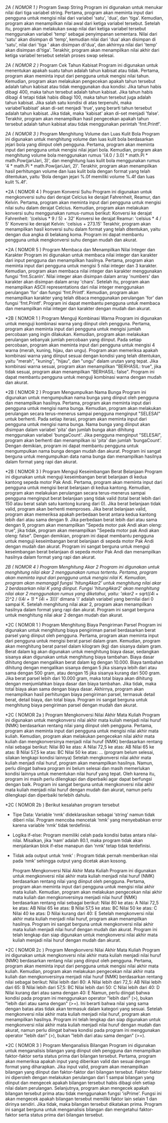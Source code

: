 *2A ( NOMOR 1 )*
Program Swap String
Program ini digunakan untuk menukar nilai dari tiga variabel string. Pertama, program akan meminta input dari pengguna untuk mengisi nilai dari variabel 'satu', 'dua', dan 'tiga'. Kemudian, program akan menampilkan nilai awal dari ketiga variabel tersebut.
Setelah itu, program akan melakukan swap nilai dari ketiga variabel tersebut menggunakan variabel 'temp' sebagai penyimpanan sementara. Nilai dari 'satu' akan disimpan di 'temp', kemudian nilai dari 'dua' akan disimpan di 'satu', nilai dari 'tiga ' akan disimpan di'dua', dan akhirnya nilai dari 'temp' akan disimpan di'tiga'.
Terakhir, program akan menampilkan nilai akhir dari ketiga variabel tersebut setelah proses swap selesai.

*2A ( NOMOR 2 )*
Program Cek Tahun Kabisat
Program ini digunakan untuk menentukan apakah suatu tahun adalah tahun kabisat atau tidak. Pertama, program akan meminta input dari pengguna untuk mengisi nilai tahun.
Kemudian, program akan melakukan pengecekan apakah tahun tersebut adalah tahun kabisat atau tidak menggunakan dua kondisi:
Jika tahun habis dibagi 400, maka tahun tersebut adalah tahun kabisat.
Jika tahun habis dibagi 4 tetapi tidak habis dibagi 100, maka tahun tersebut juga adalah tahun kabisat.
Jika salah satu kondisi di atas terpenuhi, maka variabel'kabisat' akan di-set menjadi 'true', yang berarti tahun tersebut adalah tahun kabisat. Jika tidak, maka 'kabisat' akan di-set menjadi 'false'.
Terakhir, program akan menampilkan hasil pengecekan apakah tahun tersebut adalah tahun kabisat atau tidak menggunakan perintah 'fmt.Printf'.

*2A ( NOMOR 3 )*
Program Menghitung Volume dan Luas Kulit Bola
Program ini digunakan untuk menghitung volume dan luas kulit bola berdasarkan jejari bola yang diinput oleh pengguna. Pertama, program akan meminta input dari pengguna untuk mengisi nilai jejari bola.
Kemudian, program akan menghitung volume bola menggunakan rumus '(4.0 / 3.0) * math.Pi * math.Pow(jariJari, 3)', dan menghitung luas kulit bola menggunakan rumus '4 * math.Pi * math.Pow(jariJari, 2)'.
Terakhir, program akan menampilkan hasil perhitungan volume dan luas kulit bola dengan format yang telah ditentukan, yaitu 'Bola dengan jejari %.0f memiliki volume %.4f dan luas kulit %.4f'.

*2A ( NOMOR 4 )
Program Konversi Suhu
Program ini digunakan untuk mengkonversi suhu dari derajat Celcius ke derajat Fahrenheit, Reamur, dan Kelvin. Pertama, program akan meminta input dari pengguna untuk mengisi nilai suhu dalam derajat Celcius.
Kemudian, program akan melakukan konversi suhu menggunakan rumus-rumus berikut:
Konversi ke derajat Fahrenheit: '(celsius * 9 / 5) + 32'
Konversi ke derajat Reamur: 'celsius * 4 / 5'
Konversi ke derajat Kelvin: 'celsius + 273.15'
Terakhir, program akan menampilkan hasil konversi suhu dalam format yang telah ditentukan, yaitu dengan dua angka di belakang koma.
Program ini dapat membantu pengguna untuk mengkonversi suhu dengan mudah dan akurat.

*2A ( NOMOR 5 )
Program Membaca dan Menampilkan Nilai Integer dan Karakter
Program ini digunakan untuk membaca nilai integer dan karakter dari input pengguna dan menampilkan hasilnya. Pertama, program akan meminta input dari pengguna untuk mengisi 5 nilai integer dan 3 karakter.
Kemudian, program akan membaca nilai integer dan karakter menggunakan fungsi 'fmt.Scanln'. Nilai integer akan disimpan dalam array 'numbers' dan karakter akan disimpan dalam array 'chars'.
Setelah itu, program akan menampilkan ASCII representations dari nilai integer menggunakan perulangan 'for' dan fungsi 'fmt.Printf'. Kemudian, program akan menampilkan karakter yang telah dibaca menggunakan perulangan 'for' dan fungsi 'fmt.Printf'.
Program ini dapat membantu pengguna untuk membaca dan menampilkan nilai integer dan karakter dengan mudah dan akurat.


*2B ( NOMOR 1 )
Program Menguji Kombinasi Warna
Program ini digunakan untuk menguji kombinasi warna yang diinput oleh pengguna. Pertama, program akan meminta input dari pengguna untuk mengisi jumlah percobaan yang ingin dilakukan.
Kemudian, program akan melakukan perulangan sebanyak jumlah percobaan yang diinput. Pada setiap percobaan, program akan meminta input dari pengguna untuk mengisi 4 warna (merah, kuning, hijau, dan ungu).
Program akan memeriksa apakah kombinasi warna yang diinput sesuai dengan kondisi yang telah ditentukan, yaitu "merah", "kuning", "hijau", dan "ungu" dalam urutan yang tepat. Jika kombinasi warna sesuai, program akan menampilkan "BERHASIL: true", jika tidak sesuai, program akan menampilkan "BERHASIL: false".
Program ini dapat membantu pengguna untuk menguji kombinasi warna dengan mudah dan akurat.

*2B ( NOMOR 2 )
Program Mengumpulkan Nama Bunga
Program ini digunakan untuk mengumpulkan nama bunga yang diinput oleh pengguna dan menampilkan hasilnya. Pertama, program akan meminta input dari pengguna untuk mengisi nama bunga.
Kemudian, program akan melakukan perulangan secara terus-menerus sampai pengguna menginput "SELESAI" untuk berhenti. Pada setiap iterasi, program akan meminta input dari pengguna untuk mengisi nama bunga.
Nama bunga yang diinput akan disimpan dalam variabel 'pita' dan jumlah bunga akan dihitung menggunakan variabel 'bungaCount'. Jika pengguna menginput "SELESAI", program akan berhenti dan menampilkan isi 'pita' dan jumlah 'bungaCount'.
Dengan demikian, program ini dapat membantu pengguna untuk mengumpulkan nama bunga dengan mudah dan akurat.
Program ini sangat berguna untuk mengumpulkan data nama bunga dan menampilkan hasilnya dalam format yang rapi dan akurat.

*2B ( NOMOR 3 )
Program Menguji Keseimbangan Berat Belanjaan
Program ini digunakan untuk menguji keseimbangan berat belanjaan di kedua kantong sepeda motor Pak Andi. Pertama, program akan meminta input dari pengguna untuk mengisi berat belanjaan di kedua kantong.
Kemudian, program akan melakukan perulangan secara terus-menerus sampai pengguna menginput berat belanjaan yang tidak valid (total berat lebih dari 150 atau berat salah satu kantong kurang dari 0). Jika berat belanjaan tidak valid, program akan berhenti memproses.
Jika berat belanjaan valid, program akan memeriksa apakah perbedaan berat antara kedua kantong lebih dari atau sama dengan 9. Jika perbedaan berat lebih dari atau sama dengan 9, program akan menampilkan "Sepeda motor pak Andi akan oleng: true", jika tidak, program akan menampilkan "Sepeda motor pak Andi akan oleng: false".
Dengan demikian, program ini dapat membantu pengguna untuk menguji keseimbangan berat belanjaan di sepeda motor Pak Andi dengan mudah dan akurat.
Program ini sangat berguna untuk menguji keseimbangan berat belanjaan di sepeda motor Pak Andi dan menampilkan hasilnya dalam format yang rapi dan akurat.

*2B ( NOMOR 4 )
Program Menghitung Akar 2
Program ini digunakan untuk menghitung nilai akar 2 menggunakan rumus tertentu. Pertama, program akan meminta input dari pengguna untuk mengisi nilai K.
Kemudian, program akan memanggil fungsi 'hitungAkar2' untuk menghitung nilai akar 2 berdasarkan nilai K yang diinput. Fungsi 'hitungAkar2' akan menghitung nilai akar 2 menggunakan rumus yang diketahui, yaitu:
'akar2 = sqrt((4*i + 2)^2 / ((4*i + 1) * (4*i + 3)))'
dimana 'i' adalah variabel yang bernilai dari 0 sampai K.
Setelah menghitung nilai akar 2, program akan menampilkan hasilnya dalam format yang rapi dan akurat.
Program ini sangat berguna untuk menghitung nilai akar 2 dengan mudah dan akurat.

*2C ( NOMOR 1 )
Program Menghitung Biaya Pengiriman Parsel
Program ini digunakan untuk menghitung biaya pengiriman parsel berdasarkan berat parsel yang diinput oleh pengguna. Pertama, program akan meminta input dari pengguna untuk mengisi berat parsel dalam gram.
Kemudian, program akan menghitung berat parsel dalam kilogram (kg) dan sisanya dalam gram. Berat dalam kg akan digunakan untuk menghitung biaya dasar, sedangkan sisanya akan digunakan untuk menghitung biaya tambahan.
Biaya dasar dihitung dengan mengalikan berat dalam kg dengan 10.000. Biaya tambahan dihitung dengan mengalikan sisanya dengan 5 jika sisanya lebih dari atau sama dengan 500 gram, atau dengan 15 jika sisanya kurang dari 500 gram.
Jika berat parsel lebih dari 10.000 gram, maka total biaya akan dihitung dengan menjumlahkan biaya dasar dan biaya tambahan. Jika tidak, maka total biaya akan sama dengan biaya dasar.
Akhirnya, program akan menampilkan hasil perhitungan biaya pengiriman parsel, termasuk detail berat, detail biaya, dan total biaya.
Program ini sangat berguna untuk menghitung biaya pengiriman parsel dengan mudah dan akurat.

*2C ( NOMOR 2a )
Program Mengkonversi Nilai Akhir Mata Kuliah
Program ini digunakan untuk mengkonversi nilai akhir mata kuliah menjadi nilai huruf (NMK) berdasarkan rentang nilai yang diinput oleh pengguna. Pertama, program akan meminta input dari pengguna untuk mengisi nilai akhir mata kuliah.
Kemudian, program akan melakukan pengecekan nilai akhir mata kuliah dan mengkonversinya menjadi nilai huruf (NMK) berdasarkan rentang nilai sebagai berikut:
Nilai 80 ke atas: A
Nilai 72,5 ke atas: AB
Nilai 65 ke atas: B
Nilai 57,5 ke atas: BC
Nilai 50 ke atas: ... (program belum selesai, silakan lengkapi kondisi lainnya)
Setelah mengkonversi nilai akhir mata kuliah menjadi nilai huruf, program akan menampilkan hasilnya.
Namun, perlu diingat bahwa program ini belum selesai dan masih memerlukan kondisi lainnya untuk menentukan nilai huruf yang tepat. Oleh karena itu, program ini masih perlu dilengkapi dan diperbaiki agar dapat berfungsi dengan baik.
Program ini sangat berguna untuk mengkonversi nilai akhir mata kuliah menjadi nilai huruf dengan mudah dan akurat, namun perlu dilengkapi dan diperbaiki terlebih dahulu.

*2C ( NOMOR 2b )
Berikut kesalahan program tersebut
- Tipe Data: Variable ‘nmk’ dideklarasikan sebagai ‘string’ namun tidak diberi nilai. Program mencoba mencetak ‘nmk’ yang menyebabkan error karena variable ‘nmk’ tidak terdefinisi.
- Logika if-else: Program memiliki celah pada kondisi batas antara nilai-nilai. Misalkan, jika ‘nam’ adalah 80.1, maka program tidak akan menjalankan blok if-else manapun dan ‘nmk’ tetap tidak terdefinisi.
- Tidak ada output untuk ‘nmk’ : Program tidak pernah memberikan nilai pada ‘nmk’ sehingga output yang dicetak akan kosong.

  Program Mengkonversi Nilai Akhir Mata Kuliah
Program ini digunakan untuk mengkonversi nilai akhir mata kuliah menjadi nilai huruf (NMK) berdasarkan rentang nilai yang diinput oleh pengguna. Pertama, program akan meminta input dari pengguna untuk mengisi nilai akhir mata kuliah.
Kemudian, program akan melakukan pengecekan nilai akhir mata kuliah dan mengkonversinya menjadi nilai huruf (NMK) berdasarkan rentang nilai sebagai berikut:
Nilai 80 ke atas: A
Nilai 72,5 ke atas: AB
Nilai 65 ke atas: B
Nilai 57,5 ke atas: BC
Nilai 50 ke atas: C
Nilai 40 ke atas: D
Nilai kurang dari 40: E
Setelah mengkonversi nilai akhir mata kuliah menjadi nilai huruf, program akan menampilkan hasilnya.
Program ini sangat berguna untuk mengkonversi nilai akhir mata kuliah menjadi nilai huruf dengan mudah dan akurat.
Program ini telah lengkap dan siap digunakan untuk mengkonversi nilai akhir mata kuliah menjadi nilai huruf dengan mudah dan akurat.

*2C ( NOMOR 2c )
Program Mengkonversi Nilai Akhir Mata Kuliah
Program ini digunakan untuk mengkonversi nilai akhir mata kuliah menjadi nilai huruf (NMK) berdasarkan rentang nilai yang diinput oleh pengguna. Pertama, program akan meminta input dari pengguna untuk mengisi nilai akhir mata kuliah.
Kemudian, program akan melakukan pengecekan nilai akhir mata kuliah dan mengkonversinya menjadi nilai huruf (NMK) berdasarkan rentang nilai sebagai berikut:
Nilai lebih dari 80: A
Nilai lebih dari 72,5: AB
Nilai lebih dari 65: B
Nilai lebih dari 57,5: BC
Nilai lebih dari 50: C
Nilai lebih dari 40: D
Nilai kurang dari atau sama dengan 40: E
Namun, perlu diingat bahwa kondisi pada program ini menggunakan operator "lebih dari" (>), bukan "lebih dari atau sama dengan" (>=). Ini berarti bahwa nilai yang sama dengan batas atas tidak akan termasuk dalam kategori yang sesuai.
Setelah mengkonversi nilai akhir mata kuliah menjadi nilai huruf, program akan menampilkan hasilnya.
Program ini telah lengkap dan siap digunakan untuk mengkonversi nilai akhir mata kuliah menjadi nilai huruf dengan mudah dan akurat, namun perlu diingat bahwa kondisi pada program ini menggunakan operator "lebih dari" (>), bukan "lebih dari atau sama dengan" (>=).


*2C ( NOMOR 3 )
Program Menganalisis Bilangan
Program ini digunakan untuk menganalisis bilangan yang diinput oleh pengguna dan menampilkan faktor-faktor serta status prima dari bilangan tersebut. Pertama, program akan memeriksa apakah input yang diberikan valid dan sesuai dengan format yang diharapkan.
Jika input valid, program akan menampilkan bilangan yang diinput dan faktor-faktor dari bilangan tersebut. Faktor-faktor ini diperoleh dengan melakukan perulangan dari 1 sampai bilangan yang diinput dan mengecek apakah bilangan tersebut habis dibagi oleh setiap nilai dalam perulangan.
Selanjutnya, program akan mengecek apakah bilangan tersebut prima atau tidak menggunakan fungsi 'isPrime'. Fungsi ini akan mengecek apakah bilangan tersebut memiliki faktor lain selain 1 dan dirinya sendiri. Jika tidak, maka bilangan tersebut dikatakan prima.
Program ini sangat berguna untuk menganalisis bilangan dan mengetahui faktor-faktor serta status prima dari bilangan tersebut.
